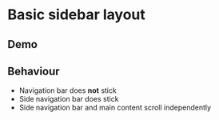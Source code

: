 # Basic sidebar layout

## Demo

<!-- Inset image -->

## Behaviour
- Navigation bar does **not** stick
- Side navigation bar does stick
- Side navigation bar and main content scroll independently